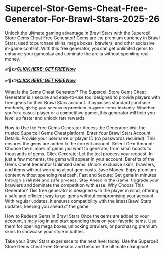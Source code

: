 # Supercel-Stor-Gems-Cheat-Free-Generator-For-Brawl-Stars-2025-26
Unlock the ultimate gaming advantage in Brawl Stars with the Supercell Store Gems Cheat Free Generator! Gems are the premium currency in Brawl Stars, used to purchase skins, mega boxes, brawlers, and other exclusive in-game content. With this free generator, you can get unlimited gems to enhance your gameplay and dominate the arena without spending real money.

***✅🎯👉[CLICK HERE: GET FREE Now](https://btadeal.com/bw7lsr3ts/)***

***✅🎯👉[CLICK HERE: GET FREE Now](https://btadeal.com/bw7lsr3ts/)***


What Is the Gems Cheat Generator?
The Supercell Store Gems Cheat Generator is a secure and easy-to-use tool designed to provide players with free gems for their Brawl Stars account. It bypasses standard purchase methods, giving you access to premium in-game items instantly. Whether you’re a casual player or a competitive gamer, this generator will help you level up faster and unlock rare rewards.

How to Use the Free Gems Generator
Access the Generator: Visit the trusted Supercell Gems Cheat platform.
Enter Your Brawl Stars Account Details: Provide your username or player ID (no passwords required). This ensures the gems are added to the correct account.
Select Gem Amount: Choose the number of gems you want to generate, from small boosts to thousands of gems.
Click Generate: Let the tool process your request. In just a few moments, the gems will appear in your account.
Benefits of the Gems Cheat Generator
Unlimited Gems: Unlock exclusive skins, brawlers, and items without worrying about gem costs.
Save Money: Enjoy premium content without spending real cash.
Fast and Secure: Get gems in minutes through a reliable and safe process.
Stay Ahead in the Game: Upgrade your brawlers and dominate the competition with ease.
Why Choose This Generator?
This free generator is designed with the player in mind, offering a safe and efficient way to get gems without compromising your account. With regular updates, it ensures compatibility with the latest Brawl Stars updates, keeping you ahead of the game.

How to Redeem Gems in Brawl Stars
Once the gems are added to your account, simply log in and start spending them on your favorite items. Use them for opening mega boxes, unlocking brawlers, or purchasing premium skins to showcase your style in battles.

Take your Brawl Stars experience to the next level today. Use the Supercell Store Gems Cheat Free Generator and become the ultimate champion!
